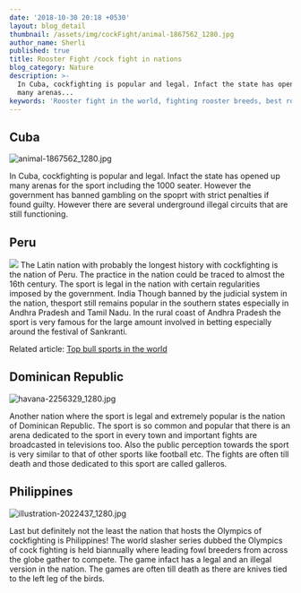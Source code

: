 ```yaml
---
date: '2018-10-30 20:18 +0530'
layout: blog_detail
thumbnail: /assets/img/cockFight/animal-1867562_1280.jpg
author_name: Sherli
published: true
title: Rooster Fight /cock fight in nations
blog_category: Nature
description: >-
  In Cuba, cockfighting is popular and legal. Infact the state has opened up
  many arenas...
keywords: 'Rooster fight in the world, fighting rooster breeds, best rooster fights'
---
```

## Cuba
![animal-1867562_1280.jpg]({{site.baseurl}}/assets/img/cockFight/animal-1867562_1280.jpg)

In Cuba, cockfighting is popular and legal. Infact the state has opened up many arenas for the sport including the 1000 seater. However the government has banned gambling on the spoprt with strict penalties if found guilty. However there are several underground illegal circuits that are still functioning.

## Peru
![]({{site.baseurl}}/assets/img/cockFight/skill-chicken-2095363_1280.jpg)
The Latin nation with probably the longest history with cockfighting is the nation of Peru. The practice in the nation could be traced to almost the 16th century. The sport is legal in  the nation with certain regularities imposed by the government.
India
Though banned by the judicial system in the nation, thesport still remains popular in the southern states especially in Andhra Pradesh and Tamil Nadu. In the rural coast of Andhra Pradesh the sport is very famous for the large amount involved in betting especially around the festival of Sankranti.

Related article: [Top bull sports in the world](https://www.toknowisgood.com/2018/08/11/SportsAnimal.html)

## Dominican Republic
![havana-2256329_1280.jpg]({{site.baseurl}}/assets/img/cockFight/havana-2256329_1280.jpg)

Another nation where the sport is legal and extremely popular is the nation of Dominican Republic. The sport is so common and popular that there is an arena dedicated to the sport in every town and important fights are broadcasted in televisions too. Also the public perception towards the sport is very similar to that of other sports like football etc. The fights are often till death and those dedicated to this sport are called galleros.

## Philippines
![illustration-2022437_1280.jpg]({{site.baseurl}}/assets/img/cockFight/illustration-2022437_1280.jpg)

Last but definitely not the least the nation that hosts the Olympics of cockfighting is Philippines! The world slasher series dubbed the Olympics of cock fighting is held biannually where leading fowl breeders from across the globe gather to compete. The game infact has a legal and an illegal version in the nation. The games are often till death as there are knives tied to the left leg of the birds.
